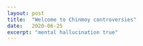 ```yaml
---
layout: post
title:  "Welcome to Chinmoy controversies"
date:   2020-06-25
excerpt: "mental hallucination true"
---
```

